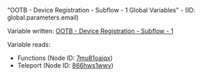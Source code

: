 "OOTB - Device Registration - Subflow - 1 Global Variables" - (ID: global.parameters.email)

Variable written:
[OOTB - Device Registration - Subflow - 1](../index.md#Variables)

Variable reads:
* Functions (Node ID: [7mu81oaiqx](../nodes/7mu81oaiqx.md))
* Teleport (Node ID: [866hws1wwv](../nodes/866hws1wwv.md))

